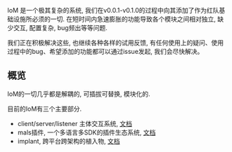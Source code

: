 IoM 是一个极其复杂的系统, 我们在v0.0.1-v0.1.0的过程中向其添加了作为红队基础设施所必须的一切. 在短时间内急速膨胀的功能导致各个模块之间相对独立, 缺少交互, 配置复杂, bug频出等等问题. 

我们正在积极解决这些, 也继续各种各样的试用反馈, 有任何使用上的疑问、使用过程中的bug、希望添加的功能都可以通过issue发起, 我们会尽快解决。

## 概览

IoM的一切几乎都是解耦的, 可插拔可替换, 模块化的. 

目前的IoM有三个主要部分. 

- client/server/listener 主体交互系统, [文档](/wiki/IoM/manual/manual/)
- mals插件, 一个多语言多SDK的插件生态系统, [文档](/wiki/IoM/manual/mal/)
- implant, 跨平台跨架构的植入物, [文档](/wiki/IoM/manual/implant)


